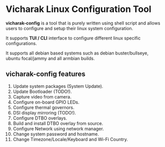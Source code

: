 # Vicharak Linux Configuration Tool

**vicharak-config** is a tool that is purely written using shell script and allows
users to configure and setup their linux system configuration.

It supports **TUI / CLI** interface to configure different linux specific configurations.

It supports all debian based systems such as debian buster/bullseye,
ubuntu focal/jammy and all armbian builds.



## vicharak-config features

1. Update system packages (System Update).
2. Update Bootloader (TODO!).
3. Capture video from camera.
4. Configure on-board GPIO LEDs.
5. Configure thermal governors.
6. DSI display mirroring (TODO!).
7. Configure DTBO overlays.
8. Build and install DTBO overlay from source.
9. Configure Network using network manager.
10. Change system password and hostname.
11. Change Timezone/Locale/Keyboard and Wi-Fi Country.
